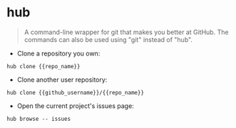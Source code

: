 # hub

> A command-line wrapper for git that makes you better at GitHub.
> The commands can also be used using "git" instead of "hub".

- Clone a repository you own:

`hub clone {{repo_name}}`

- Clone another user repository:

`hub clone {{github_username}}/{{repo_name}}`

- Open the current project's issues page:

`hub browse -- issues`

